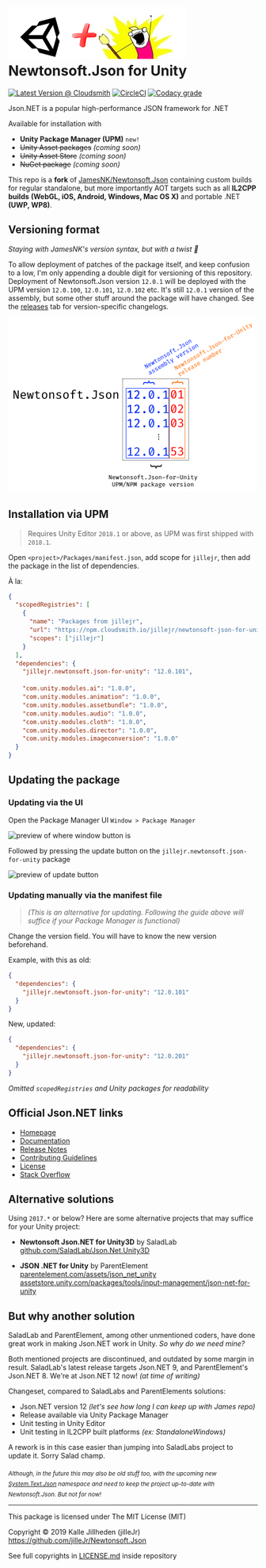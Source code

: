 # ![Logo](Doc/icons/logo-with-unity.png) Newtonsoft.Json for Unity

[![Latest Version @ Cloudsmith](https://api-prd.cloudsmith.io/badges/version/jillejr/newtonsoft-json-for-unity/npm/jillejr.newtonsoft.json-for-unity/latest/x/?render=true&badge_token=gAAAAABd0U7AyWhLGu6xjEAHz70w9zWbSk6ogsTrw3xvVpa2NXe7HJg_ua7r-G2cbWECxfM51y4uYgOdFOquHNoTQti080JM6w%3D%3D)](https://cloudsmith.io/~jillejr/repos/newtonsoft-json-for-unity/packages/detail/npm/jillejr.newtonsoft.json-for-unity/latest/)
[![CircleCI](https://img.shields.io/circleci/build/gh/jilleJr/Newtonsoft.Json-for-Unity/master?logo=circleci&style=flat-square)](https://circleci.com/gh/jilleJr/Newtonsoft.Json-for-Unity)
[![Codacy grade](https://img.shields.io/codacy/grade/f91156e7066c484588f4dba263c8cf45?logo=codacy&style=flat-square)](https://www.codacy.com/manual/jilleJr/Newtonsoft.Json-for-Unity?utm_source=github.com&utm_medium=referral&utm_content=jilleJr/Newtonsoft.Json-for-Unity&utm_campaign=Badge_Grade)

Json.NET is a popular high-performance JSON framework for .NET

Available for installation with

- **Unity Package Manager (UPM)** `new!`
- ~~Unity Asset packages~~ _(coming soon)_
- ~~Unity Asset Store~~ _(coming soon)_
- ~~NuGet package~~ _(coming soon)_

This repo is a **fork** of [JamesNK/Newtonsoft.Json][newtonsoft.json.git] containing custom builds
for regular standalone, but more importantly AOT targets such as all **IL2CPP builds**
**(WebGL, iOS, Android, Windows, Mac OS X)** and portable .NET **(UWP, WP8)**.

## Versioning format

_Staying with JamesNK's version syntax, but with a twist :dizzy:_

To allow deployment of patches of the package itself, and keep confusion to a low, I'm only appending a double digit for versioning of this repository. Deployment of Newtonsoft.Json version `12.0.1` will be deployed with the UPM version `12.0.100`, `12.0.101`, `12.0.102` etc. It's still `12.0.1` version of the assembly, but some other stuff around the package will have changed. See the [releases](https://github.com/jilleJr/Newtonsoft.Json-for-Unity/releases) tab for version-specific changelogs.

![explanation of version](Doc/version-explanation.png)

## Installation via UPM

> Requires Unity Editor `2018.1` or above, as UPM was first shipped with `2018.1`.

Open `<project>/Packages/manifest.json`, add scope for `jillejr`, then add the package in the list of dependencies.

À la:

```json
{
  "scopedRegistries": [
    {
      "name": "Packages from jillejr",
      "url": "https://npm.cloudsmith.io/jillejr/newtonsoft-json-for-unity/",
      "scopes": ["jillejr"]
    }
  ],
  "dependencies": {
    "jillejr.newtonsoft.json-for-unity": "12.0.101",

    "com.unity.modules.ai": "1.0.0",
    "com.unity.modules.animation": "1.0.0",
    "com.unity.modules.assetbundle": "1.0.0",
    "com.unity.modules.audio": "1.0.0",
    "com.unity.modules.cloth": "1.0.0",
    "com.unity.modules.director": "1.0.0",
    "com.unity.modules.imageconversion": "1.0.0"
  }
}
```

## Updating the package

### Updating via the UI

Open the Package Manager UI `Window > Package Manager`

![preview of where window button is](https://i.imgur.com/0FvA5W6.png)

Followed by pressing the update button on the `jillejr.newtonsoft.json-for-unity` package

![preview of update button](https://i.imgur.com/H6LhK2n.png)

### Updating manually via the manifest file

> _(This is an alternative for updating. Following the guide above will suffice if your Package Manager is functional)_

Change the version field. You will have to know the new version beforehand.

Example, with this as old:

```json
{
  "dependencies": {
    "jillejr.newtonsoft.json-for-unity": "12.0.101"
  }
}
```

New, updated:

```json
{
  "dependencies": {
    "jillejr.newtonsoft.json-for-unity": "12.0.201"
  }
}
```

_Omitted `scopedRegistries` and Unity packages for readability_

## Official Json.NET links

- [Homepage](https://www.newtonsoft.com/json)
- [Documentation](https://www.newtonsoft.com/json/help)
- [Release Notes](https://github.com/JamesNK/Newtonsoft.Json/releases)
- [Contributing Guidelines](CONTRIBUTING.md)
- [License](LICENSE.md)
- [Stack Overflow](https://stackoverflow.com/questions/tagged/json.net)

## Alternative solutions

Using `2017.*` or below? Here are some alternative projects that may suffice for your Unity project:

- **Newtonsoft Json.NET for Unity3D** by SaladLab  
  [github.com/SaladLab/Json.Net.Unity3D](https://github.com/SaladLab/Json.Net.Unity3D#readme)

- **JSON .NET for Unity** by ParentElement  
  [parentelement.com/assets/json_net_unity](https://www.parentelement.com/assets/json_net_unity)  
  [assetstore.unity.com/packages/tools/input-management/json-net-for-unity](https://assetstore.unity.com/packages/tools/input-management/json-net-for-unity-11347)

## But why another solution

SaladLab and ParentElement, among other unmentioned coders,
have done great work in making Json.NET work in Unity. _So why do we need mine?_

Both mentioned projects are discontinued, and outdated by some margin in result.
SaladLab's latest release targets Json.NET 9, and ParentElement's Json.NET 8.
We're at Json.NET 12 now! _(at time of writing)_

Changeset, compared to SaladLabs and ParentElements solutions:

- Json.NET version 12 _(let's see how long I can keep up with James repo)_
- Release available via Unity Package Manager
- Unit testing in Unity Editor
- Unit testing in IL2CPP built platforms _(ex: StandaloneWindows)_

A rework is in this case easier than jumping into SaladLabs project to update it. Sorry Salad champ.

<sub>_Although, in the future this may also be old stuff too,
with the upcoming new [System.Text.Json](https://devblogs.microsoft.com/dotnet/try-the-new-system-text-json-apis/)
namespace and need to keep the project up-to-date with Newtonsoft.Json.
But not for now!_</sub>

---

This package is licensed under The MIT License (MIT)

Copyright &copy; 2019 Kalle Jillheden (jilleJr)  
<https://github.com/jilleJr/Newtonsoft.Json>

See full copyrights in [LICENSE.md][license.md] inside repository

[license.md]: https://github.com/jilleJr/Newtonsoft.Json-for-Unity/blob/master/LICENSE.md
[newtonsoft.json.git]: https://github.com/JamesNK/Newtonsoft.Json
